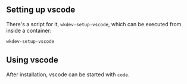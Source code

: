 ## Setting up vscode

There's a script for it, `wkdev-setup-vscode`, which can be executed from
inside a container:

```bash
wkdev-setup-vscode
```

## Using vscode
After installation, vscode can be started with `code`.
